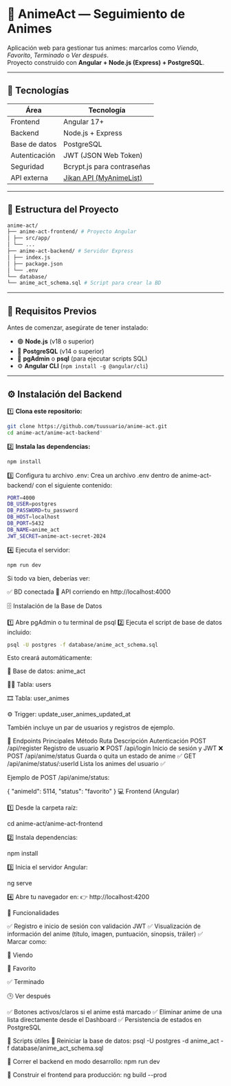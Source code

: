 # 🎌 AnimeAct — Seguimiento de Animes

Aplicación web para gestionar tus animes: marcarlos como *Viendo*, *Favorito*, *Terminado* o *Ver después*.  
Proyecto construido con **Angular + Node.js (Express) + PostgreSQL**.

---

## 🚀 Tecnologías

| Área | Tecnología |
|------|-------------|
| Frontend | Angular 17+ |
| Backend | Node.js + Express |
| Base de datos | PostgreSQL |
| Autenticación | JWT (JSON Web Token) |
| Seguridad | Bcrypt.js para contraseñas |
| API externa | [Jikan API (MyAnimeList)](https://docs.api.jikan.moe/) |

---

## 📂 Estructura del Proyecto
```bash
anime-act/
├── anime-act-frontend/ # Proyecto Angular
│ ├── src/app/
│ └── ...
├── anime-act-backend/ # Servidor Express
│ ├── index.js
│ ├── package.json
│ └── .env
└── database/
└── anime_act_schema.sql # Script para crear la BD
```
---

## 🧠 Requisitos Previos

Antes de comenzar, asegúrate de tener instalado:

- 🟢 **Node.js** (v18 o superior)  
- 🐘 **PostgreSQL** (v14 o superior)  
- 🧰 **pgAdmin** o **psql** (para ejecutar scripts SQL)
- ⚙️ **Angular CLI** (`npm install -g @angular/cli`)

---

## ⚙️ Instalación del Backend

1️⃣ **Clona este repositorio:**
```bash
git clone https://github.com/tuusuario/anime-act.git
cd anime-act/anime-act-backend'
```
2️⃣ **Instala las dependencias:**
```bash
npm install
```

3️⃣ Configura tu archivo .env:
Crea un archivo .env dentro de anime-act-backend/ con el siguiente contenido:
```bash
PORT=4000
DB_USER=postgres
DB_PASSWORD=tu_password
DB_HOST=localhost
DB_PORT=5432
DB_NAME=anime_act
JWT_SECRET=anime-act-secret-2024
```

4️⃣ Ejecuta el servidor:
```bash
npm run dev
```

Si todo va bien, deberías ver:

✅ BD conectada
🚀 API corriendo en http://localhost:4000

🗄️ Instalación de la Base de Datos

1️⃣ Abre pgAdmin o tu terminal de psql
2️⃣ Ejecuta el script de base de datos incluido:
```bash
psql -U postgres -f database/anime_act_schema.sql
```

Esto creará automáticamente:

📘 Base de datos: anime_act

🧑‍💻 Tabla: users

🎞️ Tabla: user_animes

⚙️ Trigger: update_user_animes_updated_at

También incluye un par de usuarios y registros de ejemplo.

🧩 Endpoints Principales
Método	Ruta	Descripción	Autenticación
POST	/api/register	Registro de usuario	❌
POST	/api/login	Inicio de sesión y JWT	❌
POST	/api/anime/status	Guarda o quita un estado de anime	✅
GET	/api/anime/status/:userId	Lista los animes del usuario	✅

Ejemplo de POST /api/anime/status:

{
  "animeId": 5114,
  "status": "favorito"
}
💻 Frontend (Angular)

1️⃣ Desde la carpeta raíz:

cd anime-act/anime-act-frontend


2️⃣ Instala dependencias:

npm install


3️⃣ Inicia el servidor Angular:

ng serve


4️⃣ Abre tu navegador en:
👉 http://localhost:4200

🎨 Funcionalidades

✅ Registro e inicio de sesión con validación JWT
✅ Visualización de información del anime (título, imagen, puntuación, sinopsis, tráiler)
✅ Marcar como:

🎥 Viendo

💖 Favorito

✅ Terminado

🕒 Ver después

✅ Botones activos/claros si el anime está marcado
✅ Eliminar anime de una lista directamente desde el Dashboard
✅ Persistencia de estados en PostgreSQL

🧰 Scripts útiles
🔁 Reiniciar la base de datos:
psql -U postgres -d anime_act -f database/anime_act_schema.sql

🧪 Correr el backend en modo desarrollo:
npm run dev

🧱 Construir el frontend para producción:
ng build --prod
